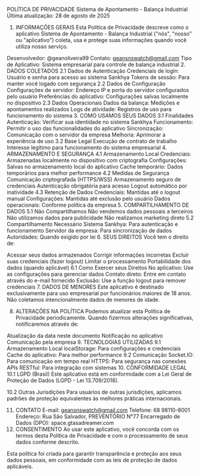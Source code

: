 POLÍTICA DE PRIVACIDADE
Sistema de Apontamento - Balança Industrial
Última atualização: 28 de agosto de 2025

1. INFORMAÇÕES GERAIS
Esta Política de Privacidade descreve como o aplicativo Sistema de Apontamento - Balança Industrial ("nós", "nosso" ou "aplicativo") coleta, usa e protege suas informações quando você utiliza nosso serviço.

Desenvolvedor: @geanoliveira99
Contato: geansnswatch@gmail.com
Tipo de Aplicativo: Sistema empresarial para controle de balança industrial
2. DADOS COLETADOS
2.1 Dados de Autenticação
Credenciais de login: Usuário e senha para acesso ao sistema Sankhya
Tokens de sessão: Para manter você logado com segurança
2.2 Dados de Configuração
Configurações de servidor: Endereço IP e porta do servidor configurados pelo usuário
Preferências do aplicativo: Configurações salvas localmente no dispositivo
2.3 Dados Operacionais
Dados da balança: Medições e apontamentos realizados
Logs de atividade: Registros de uso para funcionamento do sistema
3. COMO USAMOS SEUS DADOS
3.1 Finalidades
Autenticação: Verificar sua identidade no sistema Sankhya
Funcionamento: Permitir o uso das funcionalidades do aplicativo
Sincronização: Comunicação com o servidor da empresa
Melhoria: Aprimorar a experiência de uso
3.2 Base Legal
Execução de contrato de trabalho
Interesse legítimo para funcionamento do sistema empresarial
4. ARMAZENAMENTO E SEGURANÇA
4.1 Armazenamento Local
Credenciais: Armazenadas localmente no dispositivo com criptografia
Configurações: Salvas no armazenamento local do aplicativo
Cache temporário: Dados temporários para melhor performance
4.2 Medidas de Segurança
Comunicação criptografada (HTTPS/WSS)
Armazenamento seguro de credenciais
Autenticação obrigatória para acesso
Logout automático por inatividade
4.3 Retenção de Dados
Credenciais: Mantidas até o logout manual
Configurações: Mantidas até exclusão pelo usuário
Dados operacionais: Conforme política da empresa
5. COMPARTILHAMENTO DE DADOS
5.1 Não Compartilhamos
Não vendemos dados pessoais a terceiros
Não utilizamos dados para publicidade
Não realizamos marketing direto
5.2 Compartilhamento Necessário
Sistema Sankhya: Para autenticação e funcionamento
Servidor da empresa: Para sincronização de dados
Autoridades: Quando exigido por lei
6. SEUS DIREITOS
Você tem o direito de:

Acessar seus dados armazenados
Corrigir informações incorretas
Excluir suas credenciais (fazer logout)
Limitar o processamento
Portabilidade dos dados (quando aplicável)
6.1 Como Exercer seus Direitos
No aplicativo: Use as configurações para gerenciar dados
Contato direto: Entre em contato através do e-mail fornecido
Exclusão: Use a função logout para remover credenciais
7. DADOS DE MENORES
Este aplicativo é destinado exclusivamente para uso empresarial por funcionários maiores de 18 anos. Não coletamos intencionalmente dados de menores de idade.

8. ALTERAÇÕES NA POLÍTICA
Podemos atualizar esta Política de Privacidade periodicamente. Quando fizermos alterações significativas, notificaremos através de:

Atualização da data neste documento
Notificação no aplicativo
Comunicação pela empresa
9. TECNOLOGIAS UTILIZADAS
9.1 Armazenamento Local
localStorage: Para configurações e credenciais
Cache do aplicativo: Para melhor performance
9.2 Comunicação
Socket.IO: Para comunicação em tempo real
HTTPS: Para segurança nas conexões
APIs RESTful: Para integração com sistemas
10. CONFORMIDADE LEGAL
10.1 LGPD (Brasil)
Este aplicativo está em conformidade com a Lei Geral de Proteção de Dados (LGPD - Lei 13.709/2018).

10.2 Outras Jurisdições
Para usuários de outras jurisdições, aplicamos padrões de proteção equivalentes às melhores práticas internacionais.

11. CONTATO
E-mail: geansnswatch@gmail.com
Telefone: 68 98110-8001
Endereço: Rua São Salvador, PREVENTÓRIO N°77
Encarregado de Dados (DPO): space.gtasadreamer.com
12. CONSENTIMENTO
Ao usar este aplicativo, você concorda com os termos desta Política de Privacidade e com o processamento de seus dados conforme descrito.

Esta política foi criada para garantir transparência e proteção aos seus dados pessoais, em conformidade com as leis de proteção de dados aplicáveis.
